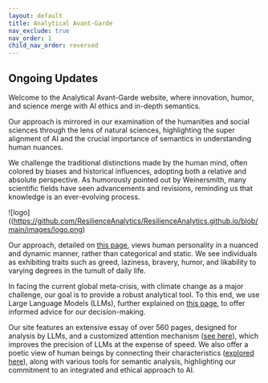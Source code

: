 ```yaml
---
layout: default
title: Analytical Avant-Garde
nav_exclude: true
nav_order: 1
child_nav_order: reversed
---
```



## Ongoing Updates

Welcome to the Analytical Avant-Garde website, where innovation, humor, and science merge with AI ethics and in-depth semantics.

Our approach is mirrored in our examination of the humanities and social sciences through the lens of natural sciences, highlighting the super alignment of AI and the crucial importance of semantics in understanding human nuances.

We challenge the traditional distinctions made by the human mind, often colored by biases and historical influences, adopting both a relative and absolute perspective. As humorously pointed out by Weinersmith, many scientific fields have seen advancements and revisions, reminding us that knowledge is an ever-evolving process.

![logo]((https://github.com/ResilienceAnalytics/ResilienceAnalytics.github.io/blob/main/images/logo.png)

Our approach, detailed on [this page](https://resilienceanalytics.github.io/similarity.html), views human personality in a nuanced and dynamic manner, rather than categorical and static. We see individuals as exhibiting traits such as greed, laziness, bravery, humor, and likability to varying degrees in the tumult of daily life.

In facing the current global meta-crisis, with climate change as a major challenge, our goal is to provide a robust analytical tool. To this end, we use Large Language Models (LLMs), further explained on [this page](https://resilienceanalytics.github.io/LLM.html), to offer informed advice for our decision-making.

Our site features an extensive essay of over 560 pages, designed for analysis by LLMs, and a customized attention mechanism ([see here](https://resilienceanalytics.github.io/CustomMultiHead.html)), which improves the precision of LLMs at the expense of speed. We also offer a poetic view of human beings by connecting their characteristics ([explored here](https://resilienceanalytics.github.io/Matrix.html)), along with various tools for semantic analysis, highlighting our commitment to an integrated and ethical approach to AI.
